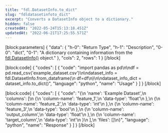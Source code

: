 ```yaml
---
title: "fdl.DatasetInfo.to_dict"
slug: "fdldatasetinfoto_dict"
excerpt: "Converts a DatasetInfo object to a dictionary."
hidden: false
createdAt: "2022-05-24T15:13:18.451Z"
updatedAt: "2022-06-21T17:25:55.571Z"
---
```

[block:parameters]
{
  "data": {
    "h-0": "Return Type",
    "h-1": "Description",
    "0-0": "dict",
    "0-1": "A dictionary containing information from the [fdl.DatasetInfo()](ref:fdldatasetinfo) object."
  },
  "cols": 2,
  "rows": 1
}
[/block]

[block:code]
{
  "codes": [
    {
      "code": "import pandas as pd\n\ndf = pd.read_csv('example_dataset.csv')\n\ndataset_info = fdl.DatasetInfo.from_dataframe(\n    df=df\n)\n\ndataset_info_dict = dataset_info.to_dict()",
      "language": "python",
      "name": "Usage"
    }
  ]
}
[/block]

[block:code]
{
  "codes": [
    {
      "code": "{\n    'name': 'Example Dataset',\n    'columns': [\n        {\n            'column-name': 'feature_1',\n            'data-type': 'float'\n        },\n        {\n            'column-name': 'feature_2',\n            'data-type': 'int'\n        },\n        {\n            'column-name': 'feature_3',\n            'data-type': 'bool'\n        },\n        {\n            'column-name': 'output_column',\n            'data-type': 'float'\n        },\n        {\n            'column-name': 'target_column',\n            'data-type': 'int'\n        }\n    ],\n    'files': []\n}",
      "language": "python",
      "name": "Response"
    }
  ]
}
[/block]